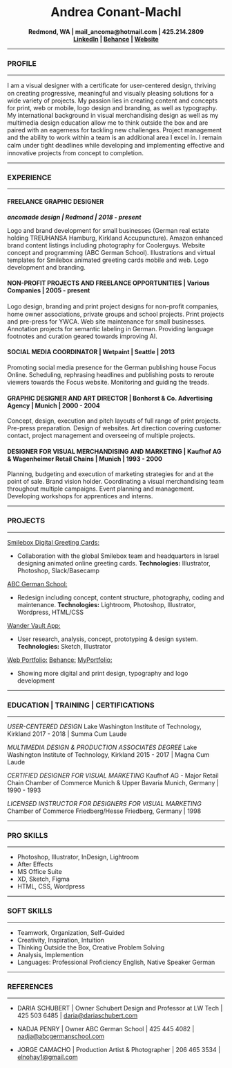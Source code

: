 <h1 align="center">Andrea Conant-Machl</h1>
<h4 Visual Designer | UX/UI </h4>
<p align="center">Redmond, WA | mail_ancoma@hotmail.com | 425.214.2809 <br>
  <a href="https://www.linkedin.com/in/andrea-conant-machl">LinkedIn</a> | <a href="https://www.behance.net/andreaconant">Behance</a> | <a href="https://ancomade.com/">Website</a></p>

-------------------------------------------------------------------------------------------------------------------
### PROFILE
-----------------
I am a visual designer with a certiﬁcate for user-centered design, thriving on creating progressive, meaningful and visually pleasing solutions for a wide variety of projects. My passion lies in creating content and concepts for print, web or mobile, logo design and branding, as well as typography. My international background in visual merchandising design as well as my multimedia design education allow me to think outside the box and are paired with an eagerness for tackling new challenges. Project management and the ability to work within a team is an additional area I excel in. I remain calm under tight deadlines while developing and implementing eﬀective and innovative projects from concept to completion. 

-------------------------------------------------------------------------------------

### EXPERIENCE
-----------------
#### FREELANCE GRAPHIC DESIGNER 
_**ancomade design | Redmond | 2018 - present**_ 

Logo and brand development for small  businesses (German real estate holding TREUHANSA Hamburg, Kirkland Accupuncture). Amazon enhanced brand content listings including photography for Coolerguys. Website concept and programming (ABC German School). Illustrations and virtual templates for Smilebox animated greeting cards mobile and web. Logo development and branding.

#### NON-PROFIT PROJECTS AND FREELANCE OPPORTUNITIES | Various Companies | 2005 - present
Logo design, branding and print project designs for non-proﬁt companies, home owner associations, private groups and school projects. Print projects and pre-press for YWCA. Web site maintenance for small businesses. Annotation projects for semantic labeling in German. Providing language footnotes and curation geared towards improving AI.

#### SOCIAL MEDIA COORDINATOR | Wetpaint | Seattle | 2013
Promoting social media presence for the German publishing house Focus Online. Scheduling, rephrasing headlines and publishing posts to reroute viewers towards the Focus website. Monitoring and guiding the treads.

#### GRAPHIC DESIGNER AND ART DIRECTOR | Bonhorst & Co. Advertising Agency | Munich | 2000 - 2004
Concept, design, execution and pitch layouts of full range of print projects. Pre-press preparation. Design of websites. Art direction covering customer contact, project management and overseeing of multiple projects.

#### DESIGNER FOR VISUAL MERCHANDISING AND MARKETING | Kaufhof AG & Wagenheimer Retail Chains | Munich | 1993 - 2000
Planning, budgeting and execution of marketing strategies for and at the point of sale. Brand vision holder. Coordinating a visual merchandising team throughout multiple campaigns. Event planning and management. Developing workshops for apprentices and interns.  

-------------------------------------------------------------------------------------

### PROJECTS
--------------
[Smilebox Digital Greeting Cards:](https://mailancoma.myportfolio.com/digital-greeting-cards)
- Collaboration with the global Smilebox team and headquarters in Israel designing animated online greeting cards. **Technologies:** Illustrator, Photoshop, Slack/Basecamp

[ABC German School:](https://abcgermanschool.com/)
- Redesign including concept, content structure, photography, coding and maintenance. **Technologies:** Lightroom, Photoshop, Illustrator, Wordpress, HTML/CSS

[Wander Vault App:](https://www.behance.net/gallery/107278299/Wander-Vault)
- User research, analysis, concept, prototyping & design system. **Technologies:** Sketch, Illustrator 	

[Web Portfolio:](https://ancomade.com/portfolio/)
[Behance:](https://www.behance.net/andreaconant)
[MyPortfolio:](https://mailancoma.myportfolio.com/work)
- Showing more digital and print design, typography and logo development

--------------------------------------------------------------------------------------

### EDUCATION | TRAINING | CERTIFICATIONS
------------------------------------------
*USER-CENTERED DESIGN*
Lake Washington Institute of Technology, Kirkland
2017 - 2018 | Summa Cum Laude

*MULTIMEDIA DESIGN & PRODUCTION ASSOCIATES DEGREE*
Lake Washington Institute of Technology, Kirkland
2015 - 2017 | Magna Cum Laude

*CERTIFIED DESIGNER FOR VISUAL MARKETING*
Kaufhof AG - Major Retail Chain
Chamber of Commerce Munich & Upper Bavaria Munich, Germany | 1990 - 1993

*LICENSED INSTRUCTOR FOR DESIGNERS FOR VISUAL MARKETING*
Chamber of Commerce Friedberg/Hesse Friedberg, Germany | 1998

---------------------------------------------------------------------------------------

### PRO SKILLS
------------
- Photoshop, Illustrator, InDesign, Lightroom
- After Effects
- MS Office Suite
- XD, Sketch, Figma
- HTML, CSS, Wordpress

---------------------------------------------------------------------------------------

### SOFT SKILLS
------------
- Teamwork, Organization, Self-Guided
- Creativity, Inspiration, Intuition
- Thinking Outside the Box, Creative Problem Solving
- Analysis, Implemention
- Languages: Professional Proficiency English, Native Speaker German

---------------------------------------------------------------------------------------

### REFERENCES
------------
- DARIA SCHUBERT | Owner Schubert Design and Professor at LW Tech | 425 503 6485 | daria@dariaschubert.com

- NADJA PENRY | Owner ABC German School | 425 445 4082 | nadja@abcgermanschool.com

- JORGE CAMACHO | Production Artist & Photographer | 206 465 3534 | elnohay1@gmail.com
